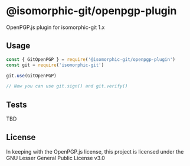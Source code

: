 # @isomorphic-git/openpgp-plugin

OpenPGP.js plugin for isomorphic-git 1.x

## Usage

```js
const { GitOpenPGP } = require('@isomorphic-git/openpgp-plugin')
const git = require('isomorphic-git')

git.use(GitOpenPGP)

// Now you can use git.sign() and git.verify()
```

## Tests

TBD

## License

In keeping with the OpenPGP.js license, this project is licensed under the
GNU Lesser General Public License v3.0

